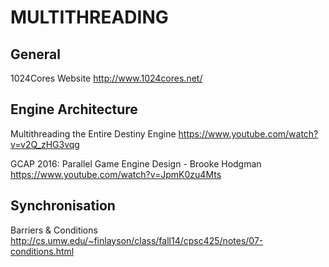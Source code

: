 # MULTITHREADING

## General
1024Cores Website
http://www.1024cores.net/

## Engine Architecture

Multithreading the Entire Destiny Engine
https://www.youtube.com/watch?v=v2Q_zHG3vqg

GCAP 2016: Parallel Game Engine Design - Brooke Hodgman
https://www.youtube.com/watch?v=JpmK0zu4Mts

## Synchronisation

Barriers & Conditions
http://cs.umw.edu/~finlayson/class/fall14/cpsc425/notes/07-conditions.html


